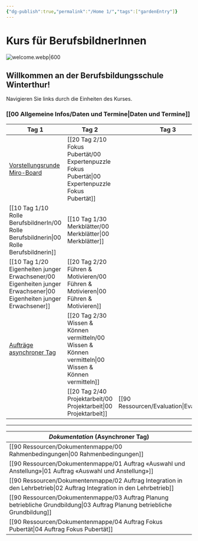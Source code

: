```yaml
---
{"dg-publish":true,"permalink":"/Home 1/","tags":["gardenEntry"]}
---
```


# Kurs für BerufsbildnerInnen
![welcome.webp|600](/img/user/welcome.webp)
## Willkommen an der Berufsbildungsschule Winterthur!

Navigieren Sie links durch die Einheiten des Kurses. 
### [[00 Allgemeine Infos/Daten und Termine\|Daten und Termine]]

| **Tag 1**                                                                                                                | **Tag 2**                            | **Tag 3**      |
| ------------------------------------------------------------------------------------------------------------------------ | ------------------------------------ | -------------- |
| [Vorstellungsrunde Miro-Board](https://miro.com/app/board/uXjVLKN6QrM=/?moveToWidget=3458764612507846797&cot=14)         | [[20 Tag 2/10 Fokus Pubertät/00 Expertenpuzzle Fokus Pubertät\|00 Expertenpuzzle Fokus Pubertät]] |                |
| [[10 Tag 1/10 Rolle BerufsbildnerIn/00 Rolle Berufsbildnerin\|00 Rolle Berufsbildnerin]]                                                                                             | [[10 Tag 1/30 Merkblätter/00 Merkblätter\|00 Merkblätter]]                   |                |
| [[10 Tag 1/20 Eigenheiten junger Erwachsener/00 Eigenheiten junger Erwachsener\|00 Eigenheiten junger Erwachsener]]                                                                                    | [[20 Tag 2/20 Führen & Motivieren/00 Führen & Motivieren\|00 Führen & Motivieren]]           |                |
| [Aufträge asynchroner Tag](https://berufsbildnerkurs.vercel.app/90%20Ressourcen/Dokumentenmappe/00%20Rahmenbedingungen/) | [[20 Tag 2/30 Wissen & Können vermitteln/00 Wissen & Können vermitteln\|00 Wissen & Können vermitteln]]    |                |
|                                                                                                                          | [[20 Tag 2/40 Projektarbeit/00 Projektarbeit\|00 Projektarbeit]]                 | [[90 Ressourcen/Evaluation\|Evaluation]] |

---

| *Dokumentation* (Asynchroner Tag)                |
| ------------------------------------------------ |
| [[90 Ressourcen/Dokumentenmappe/00 Rahmenbedingungen\|00 Rahmenbedingungen]]                         |
| [[90 Ressourcen/Dokumentenmappe/01 Auftrag «Auswahl und Anstellung»\|01 Auftrag «Auswahl und Anstellung»]]          |
| [[90 Ressourcen/Dokumentenmappe/02 Auftrag Integration in den Lehrbetrieb\|02 Auftrag Integration in den Lehrbetrieb]]    |
| [[90 Ressourcen/Dokumentenmappe/03 Auftrag Planung betriebliche Grundbildung\|03 Auftrag Planung betriebliche Grundbildung]] |
| [[90 Ressourcen/Dokumentenmappe/04 Auftrag Fokus Pubertät\|04 Auftrag Fokus Pubertät]]                    |
